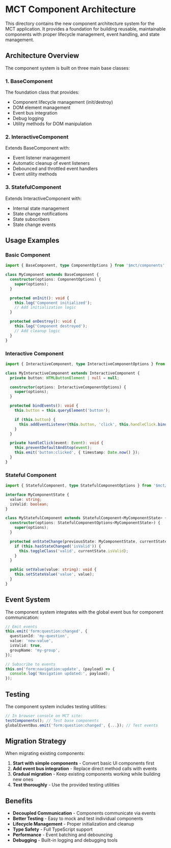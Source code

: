 # MCT Component Architecture

This directory contains the new component architecture system for the MCT application. It provides a foundation for building reusable, maintainable components with proper lifecycle management, event handling, and state management.

## Architecture Overview

The component system is built on three main base classes:

### 1. BaseComponent

The foundation class that provides:

- Component lifecycle management (init/destroy)
- DOM element management
- Event bus integration
- Debug logging
- Utility methods for DOM manipulation

### 2. InteractiveComponent

Extends BaseComponent with:

- Event listener management
- Automatic cleanup of event listeners
- Debounced and throttled event handlers
- Event utility methods

### 3. StatefulComponent

Extends InteractiveComponent with:

- Internal state management
- State change notifications
- State subscribers
- State change events

## Usage Examples

### Basic Component

```typescript
import { BaseComponent, type ComponentOptions } from '$mct/components';

class MyComponent extends BaseComponent {
  constructor(options: ComponentOptions) {
    super(options);
  }

  protected onInit(): void {
    this.log('Component initialized');
    // Add initialization logic
  }

  protected onDestroy(): void {
    this.log('Component destroyed');
    // Add cleanup logic
  }
}
```

### Interactive Component

```typescript
import { InteractiveComponent, type InteractiveComponentOptions } from '$mct/components';

class MyInteractiveComponent extends InteractiveComponent {
  private button: HTMLButtonElement | null = null;

  constructor(options: InteractiveComponentOptions) {
    super(options);
  }

  protected bindEvents(): void {
    this.button = this.queryElement('button');

    if (this.button) {
      this.addEventListener(this.button, 'click', this.handleClick.bind(this));
    }
  }

  private handleClick(event: Event): void {
    this.preventDefaultAndStop(event);
    this.emit('button:clicked', { timestamp: Date.now() });
  }
}
```

### Stateful Component

```typescript
import { StatefulComponent, type StatefulComponentOptions } from '$mct/components';

interface MyComponentState {
  value: string;
  isValid: boolean;
}

class MyStatefulComponent extends StatefulComponent<MyComponentState> {
  constructor(options: StatefulComponentOptions<MyComponentState>) {
    super(options);
  }

  protected onStateChange(previousState: MyComponentState, currentState: MyComponentState): void {
    if (this.hasStateChanged('isValid')) {
      this.toggleClass('valid', currentState.isValid);
    }
  }

  public setValue(value: string): void {
    this.setStateValue('value', value);
  }
}
```

## Event System

The component system integrates with the global event bus for component communication:

```typescript
// Emit events
this.emit('form:question:changed', {
  questionId: 'my-question',
  value: 'new-value',
  isValid: true,
  groupName: 'my-group',
});

// Subscribe to events
this.on('form:navigation:update', (payload) => {
  console.log('Navigation updated:', payload);
});
```

## Testing

The component system includes testing utilities:

```javascript
// In browser console on MCT site:
testComponents(); // Test base components
globalEventBus.emit('form:question:changed', {...}); // Test events
```

## Migration Strategy

When migrating existing components:

1. **Start with simple components** - Convert basic UI components first
2. **Add event bus integration** - Replace direct method calls with events
3. **Gradual migration** - Keep existing components working while building new ones
4. **Test thoroughly** - Use the provided testing utilities

## Benefits

- **Decoupled Communication** - Components communicate via events
- **Better Testing** - Easy to mock and test individual components
- **Lifecycle Management** - Proper initialization and cleanup
- **Type Safety** - Full TypeScript support
- **Performance** - Event batching and debouncing
- **Debugging** - Built-in logging and debugging tools

